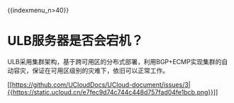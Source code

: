 {{indexmenu_n>40}}

# ULB服务器是否会宕机？

ULB采用集群架构，基于跨可用区的分布式部署，利用BGP+ECMP实现集群的自动容灾，保证在可用区级别的灾难下，依旧可以正常工作。

[[https://github.com/UCloudDocs/UCloud-document/issues/3|{{https://static.ucloud.cn/e7fec9d74c744c448d757fad04fe1bcb.png}}]]
